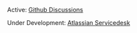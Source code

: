 Active: [Github Discussions](https://github.com/orgs/joone-org/discussions/categories/support-forums)

Under Development: [Atlassian Servicedesk](https://joone-org.atlassian.net/servicedesk/)
